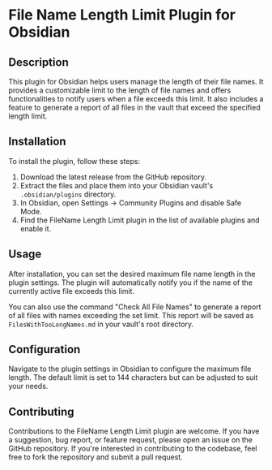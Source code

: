 # File Name Length Limit Plugin for Obsidian

## Description
This plugin for Obsidian helps users manage the length of their file names. It provides a customizable limit to the length of file names and offers functionalities to notify users when a file exceeds this limit. It also includes a feature to generate a report of all files in the vault that exceed the specified length limit.

## Installation
To install the plugin, follow these steps:
1. Download the latest release from the GitHub repository.
2. Extract the files and place them into your Obsidian vault's `.obsidian/plugins` directory.
3. In Obsidian, open Settings → Community Plugins and disable Safe Mode.
4. Find the FileName Length Limit plugin in the list of available plugins and enable it.

## Usage
After installation, you can set the desired maximum file name length in the plugin settings. The plugin will automatically notify you if the name of the currently active file exceeds this limit. 

You can also use the command "Check All File Names" to generate a report of all files with names exceeding the set limit. This report will be saved as `FilesWithTooLongNames.md` in your vault's root directory.

## Configuration
Navigate to the plugin settings in Obsidian to configure the maximum file length. The default limit is set to 144 characters but can be adjusted to suit your needs.

## Contributing
Contributions to the FileName Length Limit plugin are welcome. If you have a suggestion, bug report, or feature request, please open an issue on the GitHub repository. If you're interested in contributing to the codebase, feel free to fork the repository and submit a pull request.
